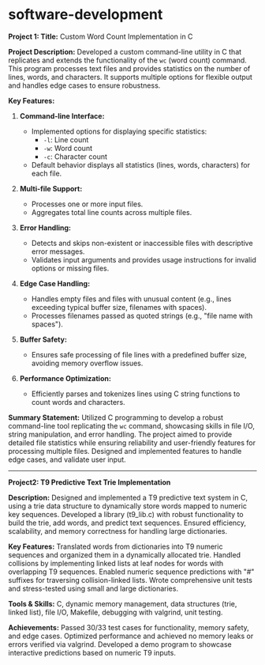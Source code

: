# software-development
**Project 1: Title:** Custom Word Count Implementation in C

**Project Description:**
Developed a custom command-line utility in C that replicates and extends the functionality of the `wc` (word count) command. This program processes text files and provides statistics on the number of lines, words, and characters. It supports multiple options for flexible output and handles edge cases to ensure robustness.

**Key Features:**
1. **Command-line Interface:**
   - Implemented options for displaying specific statistics:
     - `-l`: Line count
     - `-w`: Word count
     - `-c`: Character count
   - Default behavior displays all statistics (lines, words, characters) for each file.

2. **Multi-file Support:**
   - Processes one or more input files.
   - Aggregates total line counts across multiple files.

3. **Error Handling:**
   - Detects and skips non-existent or inaccessible files with descriptive error messages.
   - Validates input arguments and provides usage instructions for invalid options or missing files.

4. **Edge Case Handling:**
   - Handles empty files and files with unusual content (e.g., lines exceeding typical buffer size, filenames with spaces).
   - Processes filenames passed as quoted strings (e.g., "file name with spaces").

5. **Buffer Safety:**
   - Ensures safe processing of file lines with a predefined buffer size, avoiding memory overflow issues.

6. **Performance Optimization:**
   - Efficiently parses and tokenizes lines using C string functions to count words and characters.

**Summary Statement:**
Utilized C programming to develop a robust command-line tool replicating the `wc` command, showcasing skills in file I/O, string manipulation, and error handling. The project aimed to provide detailed file statistics while ensuring reliability and user-friendly features for processing multiple files. Designed and implemented features to handle edge cases, and validate user input.
____________________________________________________________________________
**Project2: T9 Predictive Text Trie Implementation**

**Description:**
Designed and implemented a T9 predictive text system in C, using a trie data structure to dynamically store words mapped to numeric key sequences. Developed a library (t9_lib.c) with robust functionality to build the trie, add words, and predict text sequences. Ensured efficiency, scalability, and memory correctness for handling large dictionaries.

**Key Features:**
Translated words from dictionaries into T9 numeric sequences and organized them in a dynamically allocated trie.
Handled collisions by implementing linked lists at leaf nodes for words with overlapping T9 sequences.
Enabled numeric sequence predictions with "#" suffixes for traversing collision-linked lists.
Wrote comprehensive unit tests and stress-tested using small and large dictionaries.

**Tools & Skills:**
C, dynamic memory management, data structures (trie, linked list), file I/O, Makefile, debugging with valgrind, unit testing.

**Achievements:**
Passed 30/33 test cases for functionality, memory safety, and edge cases.
Optimized performance and achieved no memory leaks or errors verified via valgrind.
Developed a demo program to showcase interactive predictions based on numeric T9 inputs.








